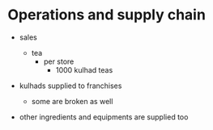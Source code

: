 # Operations and supply chain

- sales
    - tea
        - per store
            - 1000 kulhad teas

- kulhads supplied to franchises
    - some are broken as well
- other ingredients and equipments are supplied too
